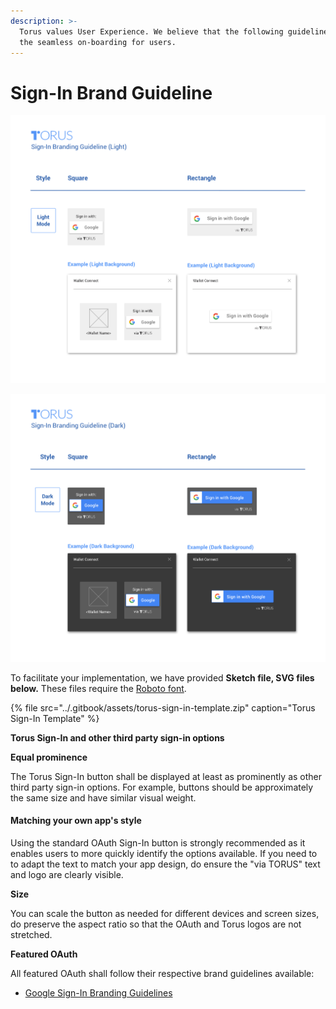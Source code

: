 ```yaml
---
description: >-
  Torus values User Experience. We believe that the following guideline enhances
  the seamless on-boarding for users.
---
```


# Sign-In Brand Guideline

![Sign-In Light Mode](../.gitbook/assets/torus-sign-in-branding-light-3x.png)

![Sign-In Dark Mode](../.gitbook/assets/torus-sign-in-branding-dark-3x.png)



To facilitate your implementation, we have provided **Sketch file, SVG files below.** These files require the [Roboto font](https://developers.google.com/identity/branding-guidelines#font).

{% file src="../.gitbook/assets/torus-sign-in-template.zip" caption="Torus Sign-In Template" %}

**Torus Sign-In and other third party sign-in options**

**Equal prominence**

The Torus Sign-In button shall be displayed at least as prominently as other third party sign-in options. For example, buttons should be approximately the same size and have similar visual weight.

#### Matching your own app's style <a id="matching"></a>

Using the standard OAuth Sign-In button is strongly recommended as it enables users to more quickly identify the options available. If you need to to adapt the text to match your app design, do ensure the "via TORUS" text and logo are clearly visible.

**Size**

You can scale the button as needed for different devices and screen sizes, do preserve the aspect ratio so that the OAuth and Torus logos are not stretched. 

**Featured OAuth**

All featured OAuth shall follow their respective brand guidelines available: 

* [Google Sign-In Branding Guidelines](https://developers.google.com/identity/branding-guidelines#font)



